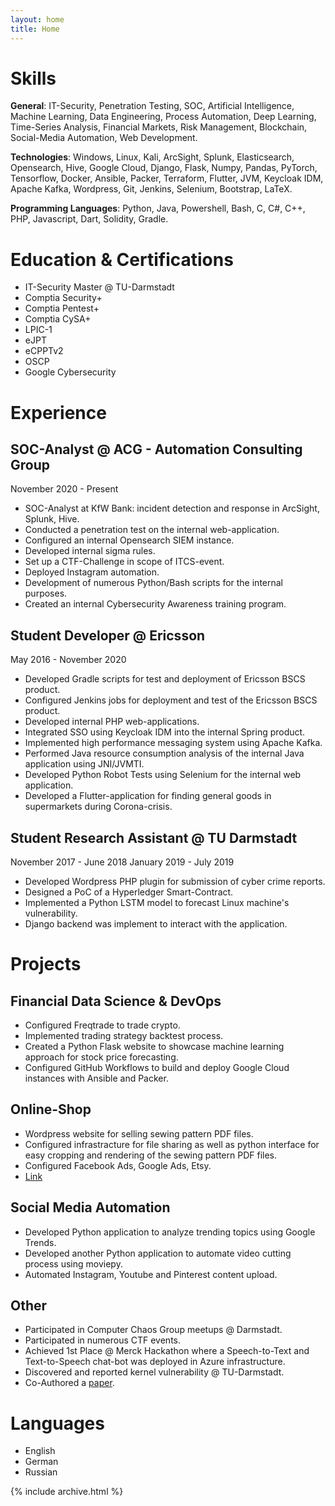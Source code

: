 ```yaml
---
layout: home
title: Home
---
```


# Skills

**General**: IT-Security, Penetration Testing, SOC, Artificial Intelligence, Machine Learning, Data Engineering, Process Automation, Deep Learning, Time-Series Analysis, Financial Markets, Risk Management, Blockchain, Social-Media Automation, Web Development.

**Technologies**: Windows, Linux, Kali, ArcSight, Splunk, Elasticsearch, Opensearch, Hive, Google Cloud, Django, Flask, Numpy, Pandas, PyTorch, Tensorflow, Docker, Ansible, Packer, Terraform, Flutter, JVM, Keycloak IDM, Apache Kafka, Wordpress, Git, Jenkins, Selenium, Bootstrap, LaTeX.

**Programming Languages**: Python, Java, Powershell, Bash, C, C#, C++, PHP, Javascript, Dart, Solidity, Gradle.

# Education & Certifications

- IT-Security Master @ TU-Darmstadt
- Comptia Security+
- Comptia Pentest+
- Comptia CySA+
- LPIC-1
- eJPT
- eCPPTv2
- OSCP
- Google Cybersecurity

# Experience

## SOC-Analyst @ ACG - Automation Consulting Group

November 2020 - Present

- SOC-Analyst at KfW Bank: incident detection and response in ArcSight, Splunk, Hive.
- Conducted a penetration test on the internal web-application.
- Configured an internal Opensearch SIEM instance.
- Developed internal sigma rules.
- Set up a CTF-Challenge in scope of ITCS-event.
- Deployed Instagram automation.
- Development of numerous Python/Bash scripts for the internal purposes.
- Created an internal Cybersecurity Awareness training program.

## Student Developer @ Ericsson

May 2016 - November 2020

- Developed Gradle scripts for test and deployment of Ericsson BSCS product.
- Configured Jenkins jobs for deployment and test of the Ericsson BSCS product.
- Developed internal PHP web-applications.
- Integrated SSO using Keycloak IDM into the internal Spring product.
- Implemented high performance messaging system using Apache Kafka.
- Performed Java resource consumption analysis of the internal Java application using JNI/JVMTI.
- Developed Python Robot Tests using Selenium for the internal web application.
- Developed a Flutter-application for finding general goods in supermarkets during Corona-crisis.


## Student Research Assistant @ TU Darmstadt

November 2017 - June 2018
January 2019 - July 2019

- Developed Wordpress PHP plugin for submission of cyber crime reports.
- Designed a PoC of a Hyperledger Smart-Contract.
- Implemented a Python LSTM model to forecast Linux machine's vulnerability.
- Django backend was implement to interact with the application.

# Projects

## Financial Data Science & DevOps

- Configured Freqtrade to trade crypto.
- Implemented trading strategy backtest process.
- Created a Python Flask website to showcase machine learning approach for stock price forecasting.
- Configured GitHub Workflows to build and deploy Google Cloud instances with Ansible and Packer.

## Online-Shop

- Wordpress website for selling sewing pattern PDF files.
- Configured infrastracture for file sharing as well as python interface for easy cropping and rendering of the sewing pattern PDF files.
- Configured Facebook Ads, Google Ads, Etsy.
- [Link](https://moam-patterns.com/)

## Social Media Automation

- Developed Python application to analyze trending topics using Google Trends.
- Developed another Python application to automate video cutting process using moviepy.
- Automated Instagram, Youtube and Pinterest content upload.

## Other

- Participated in Computer Chaos Group meetups @ Darmstadt.
- Participated in numerous CTF events.
- Achieved 1st Place @ Merck Hackathon where a Speech-to-Text and Text-to-Speech chat-bot was deployed in Azure infrastructure.
- Discovered and reported kernel vulnerability @ TU-Darmstadt. 
- Co-Authored a [paper](https://www.researchgate.net/publication/356199474_A_social_media-based_over_layer_on_the_edge_for_handling_emergency-related_events).

# Languages

- English
- German
- Russian

{% include archive.html %}
